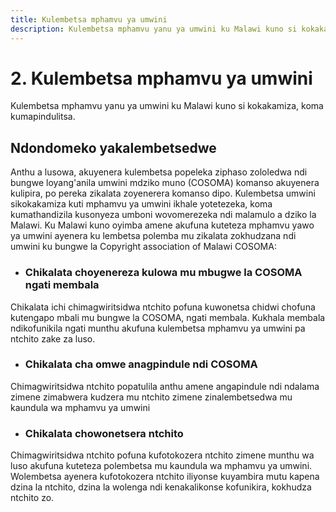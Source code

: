 ```yaml
---
title: Kulembetsa mphamvu ya umwini
description: Kulembetsa mphamvu yanu ya umwini ku Malawi kuno si kokakamiza, koma kumapindulitsa.
---
```

# 2. Kulembetsa mphamvu ya umwini

Kulembetsa mphamvu yanu ya umwini ku Malawi kuno si kokakamiza, koma kumapindulitsa.

## Ndondomeko yakalembetsedwe

Anthu a lusowa, akuyenera kulembetsa popeleka ziphaso zololedwa ndi bungwe loyang'anila umwini mdziko muno (COSOMA) komanso akuyenera kulipira, po pereka zikalata zoyenerera komanso dipo. Kulembetsa umwini sikokakamiza kuti mphamvu ya umwini ikhale yotetezeka, koma kumathandizila kusonyeza umboni wovomerezeka ndi malamulo a dziko la Malawi. Ku Malawi kuno oyimba amene akufuna kuteteza mphamvu yawo ya umwini ayenera ku lembetsa polemba mu zikalata zokhudzana ndi umwini ku bungwe la Copyright association of Malawi COSOMA:

- ### Chikalata choyenereza kulowa mu mbugwe la COSOMA ngati membala

Chikalata ichi chimagwiritsidwa ntchito pofuna kuwonetsa chidwi chofuna kutengapo mbali mu bungwe la COSOMA, ngati membala. Kukhala membala ndikofunikila ngati munthu akufuna kulembetsa mphamvu ya umwini pa ntchito zake za luso.

- ### Chikalata cha omwe anagpindule ndi COSOMA

Chimagwiritsidwa ntchito popatulila anthu amene angapindule ndi ndalama zimene zimabwera kudzera mu ntchito zimene zinalembetsedwa mu kaundula wa mphamvu ya umwini

- ### Chikalata chowonetsera ntchito

Chimagwiritsidwa ntchito pofuna kufotokozera ntchito zimene munthu wa luso akufuna kuteteza polembetsa mu kaundula wa mphamvu ya umwini. Wolembetsa ayenera kufotokozera ntchito iliyonse kuyambira mutu kapena dzina la ntchito, dzina la wolenga ndi kenakalikonse kofunikira, kokhudza ntchito zo.
